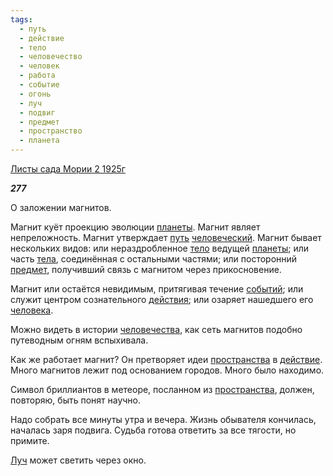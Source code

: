 ```yaml
---
tags:
  - путь
  - действие
  - тело
  - человечество
  - человек
  - работа
  - событие
  - огонь
  - луч
  - подвиг
  - предмет
  - пространство
  - планета
---
```

[Листы сада Мории 2 1925г](https://127.0.0.1:4002/agni/1925)

___277___

О заложении магнитов.   

Магнит куёт проекцию эволюции [планеты](../../../tags/#планета). Магнит являет непреложность. Магнит утверждает [путь](../../../tags/#путь) [человеческий](../../../tags/#человечество). Магнит бывает нескольких видов: или нераздробленное [тело](../../../tags/#тело) ведущей [планеты](../../../tags/#планета); или часть [тела](../../../tags/#тело), соединённая с остальными частями; или посторонний [предмет](../../../tags/#предмет), получивший связь с магнитом через прикосновение.   

Магнит или остаётся невидимым, притягивая течение [событий](../../../tags/#событие); или служит центром сознательного [действия](../../../tags/#[действие](../../../tags/#действие)); или озаряет нашедшего его [человека](../../../tags/#человек).   

Можно видеть в истории [человечества](../../../tags/#человечество), как сеть магнитов подобно путеводным огням вспыхивала.   

Как же работает магнит? Он претворяет идеи [пространства](../../../tags/#пространство) в [действие](../../../tags/#действие). Много магнитов лежит под основанием городов. Много было находимо.   

Символ бриллиантов в метеоре, посланном из [пространства](../../../tags/#пространство), должен, повторяю, быть понят научно.   

Надо собрать все минуты утра и вечера. Жизнь обывателя кончилась, началась заря подвига. Судьба готова ответить за все тягости, но примите.   

[Луч](../../../tags/#луч) может светить через окно.   

